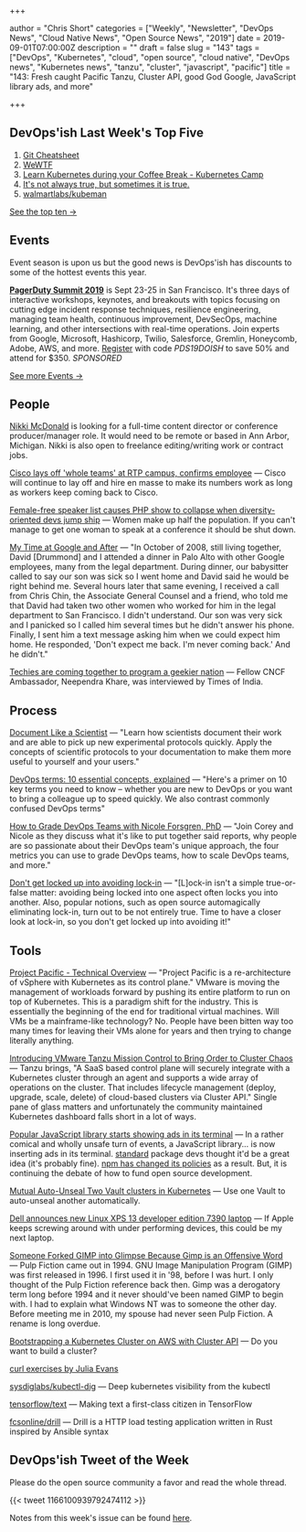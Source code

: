 +++

author = "Chris Short"
categories = ["Weekly", "Newsletter", "DevOps News", "Cloud Native News", "Open Source News", "2019"]
date = 2019-09-01T07:00:00Z
description = ""
draft = false
slug = "143"
tags = ["DevOps", "Kubernetes", "cloud", "open source", "cloud native", "DevOps news", "Kubernetes news", "tanzu", "cluster", "javascript", "pacific"]
title = "143: Fresh caught Pacific Tanzu, Cluster API, good God Google, JavaScript library ads, and more"

+++

## DevOps'ish Last Week's Top Five

1. [Git Cheatsheet](http://ndpsoftware.com/git-cheatsheet.html)
1. [WeWTF](https://www.profgalloway.com/wewtf)
1. [Learn Kubernetes during your Coffee Break - Kubernetes Camp](https://k8s.camp/)
1. [It's not always true, but sometimes it is true.](https://www.reddit.com/r/kubernetes/comments/ctn93i/its_not_always_true_but_sometimes_it_is_true/)
1. [walmartlabs/kubeman](https://github.com/walmartlabs/kubeman)

[See the top ten →](https://github.com/chris-short/devopsish.com/blob/main/content/post/143/notes.md)

## Events

Event season is upon us but the good news is DevOps'ish has discounts to some of the hottest events this year.

[**PagerDuty Summit 2019**](https://summit.pagerduty.com/) is Sept 23-25 in San Francisco. It's three days of interactive workshops, keynotes, and breakouts with topics focusing on cutting edge incident response techniques, resilience engineering, managing team health, continuous improvement, DevSecOps, machine learning, and other intersections with real-time operations. Join experts from Google, Microsoft, Hashicorp, Twilio, Salesforce, Gremlin, Honeycomb, Adobe, AWS, and more. [Register](https://summit.pagerduty.com/summit2019/register?c_280637=PDS19OT) with code *PDS19DOISH* to save 50% and attend for $350. *SPONSORED*

[See more Events →](https://devopsish.com/143/events/)

## People

[Nikki McDonald](https://www.linkedin.com/in/nikkimc/) is looking for a full-time content director or conference producer/manager role. It would need to be remote or based in Ann Arbor, Michigan. Nikki is also open to freelance editing/writing work or contract jobs.

[Cisco lays off 'whole teams' at RTP campus, confirms employee](https://www.wraltechwire.com/2019/08/23/cisco-lays-off-whole-teams-at-rtp-campus-confirms-employee/) — Cisco will continue to lay off and hire en masse to make its numbers work as long as workers keep coming back to Cisco.

[Female-free speaker list causes PHP show to collapse when diversity-oriented devs jump ship](https://www.theregister.co.uk/2019/08/27/php_europe_cancelled/) — Women make up half the population. If you can't manage to get one woman to speak at a conference it should be shut down.

[My Time at Google and After](https://medium.com/@jennifer.blakely/my-time-at-google-and-after-b0af688ec3ab) — "In October of 2008, still living together, David [Drummond] and I attended a dinner in Palo Alto with other Google employees, many from the legal department. During dinner, our babysitter called to say our son was sick so I went home and David said he would be right behind me. Several hours later that same evening, I received a call from Chris Chin, the Associate General Counsel and a friend, who told me that David had taken two other women who worked for him in the legal department to San Francisco. I didn't understand. Our son was very sick and I panicked so I called him several times but he didn't answer his phone. Finally, I sent him a text message asking him when we could expect him home. He responded, 'Don't expect me back. I'm never coming back.' And he didn't."

[Techies are coming together to program a geekier nation](https://timesofindia.indiatimes.com/business/india-business/techies-are-coming-together-to-program-a-geekier-nation/articleshow/70816677.cms) — Fellow CNCF Ambassador, Neependra Khare, was interviewed by Times of India.

## Process

[Document Like a Scientist](https://noti.st/karissapeth/g3vUiw) — "Learn how scientists document their work and are able to pick up new experimental protocols quickly. Apply the concepts of scientific protocols to your documentation to make them more useful to yourself and your users."

[DevOps terms: 10 essential concepts, explained](https://enterprisersproject.com/article/2019/8/devops-terms-10-essential-concepts) — "Here's a primer on 10 key terms you need to know – whether you are new to DevOps or you want to bring a colleague up to speed quickly. We also contrast commonly confused DevOps terms"

[How to Grade DevOps Teams with Nicole Forsgren, PhD](https://www.screaminginthecloud.com/episodes/how-to-grade-devops-teams-with-nicole-forsgren-phd) — "Join Corey and Nicole as they discuss what it's like to put together said reports, why people are so passionate about their DevOps team's unique approach, the four metrics you can use to grade DevOps teams, how to scale DevOps teams, and more."

[Don't get locked up into avoiding lock-in](https://martinfowler.com/articles/oss-lockin.html) — "[L]ock-in isn't a simple true-or-false matter: avoiding being locked into one aspect often locks you into another. Also, popular notions, such as open source automagically eliminating lock-in, turn out to be not entirely true. Time to have a closer look at lock-in, so you don't get locked up into avoiding it!"

## Tools

[Project Pacific - Technical Overview](https://blogs.vmware.com/vsphere/2019/08/project-pacific-technical-overview.html) — "Project Pacific is a re-architecture of vSphere with Kubernetes as its control plane." VMware is moving the management of workloads forward by pushing its entire platform to run on top of Kubernetes. This is a paradigm shift for the industry. This is essentially the beginning of the end for traditional virtual machines. Will VMs be a mainframe-like technology? No. People have been bitten way too many times for leaving their VMs alone for years and then trying to change literally anything.

[Introducing VMware Tanzu Mission Control to Bring Order to Cluster Chaos](https://blogs.vmware.com/cloudnative/2019/08/26/vmware-tanzu-mission-control/) — Tanzu brings, "A SaaS based control plane will securely integrate with a Kubernetes cluster through an agent and supports a wide array of operations on the cluster. That includes lifecycle management (deploy, upgrade, scale, delete) of cloud-based clusters via Cluster API." Single pane of glass matters and unfortunately the community maintained Kubernetes dashboard falls short in a lot of ways.

[Popular JavaScript library starts showing ads in its terminal](https://www.zdnet.com/article/popular-javascript-library-starts-showing-ads-in-its-terminal/) — In a rather comical and wholly unsafe turn of events, a JavaScript library... is now inserting ads in its terminal. [standard](https://www.npmjs.com/package/standard) package devs thought it'd be a great idea (it's probably fine). [npm has changed its policies](https://www.npmjs.com/policies/open-source-terms#commercial-content) as a result. But, it is continuing the debate of how to fund open source development.

[Mutual Auto-Unseal Two Vault clusters in Kubernetes](https://itnext.io/mutual-auto-unseal-two-vault-clusters-in-kubernetes-465516da98f8) — Use one Vault to auto-unseal another automatically.

[Dell announces new Linux XPS 13 developer edition 7390 laptop](https://www.cyberciti.biz/linux-news/dell-announces-new-linux-xps-13-developer-edition-7390-laptop/) — If Apple keeps screwing around with under performing devices, this could be my next laptop.

[Someone Forked GIMP into Glimpse Because Gimp is an Offensive Word](https://itsfoss.com/gimp-fork-glimpse/) — Pulp Fiction came out in 1994. GNU Image Manipulation Program (GIMP) was first released in 1996. I first used it in '98, before I was hurt. I only thought of the Pulp Fiction reference back then. Gimp was a derogatory term long before 1994 and it never should've been named GIMP to begin with. I had to explain what Windows NT was to someone the other day. Before meeting me in 2010, my spouse had never seen Pulp Fiction. A rename is long overdue.

[Bootstrapping a Kubernetes Cluster on AWS with Cluster API](https://blog.scottlowe.org/2019/08/27/bootstrapping-a-kubernetes-cluster-on-aws-with-clusterapi/) — Do you want to build a cluster?

[curl exercises by Julia Evans](https://jvns.ca/blog/2019/08/27/curl-exercises/)

[sysdiglabs/kubectl-dig](https://github.com/sysdiglabs/kubectl-dig) — Deep kubernetes visibility from the kubectl

[tensorflow/text](https://github.com/tensorflow/text) — Making text a first-class citizen in TensorFlow

[fcsonline/drill](https://github.com/fcsonline/drill) — Drill is a HTTP load testing application written in Rust inspired by Ansible syntax

## DevOps'ish Tweet of the Week

Please do the open source community a favor and read the whole thread.

{{< tweet 1166100939792474112 >}}

Notes from this week's issue can be found [here](https://github.com/chris-short/devopsish.com/blob/main/content/post/143/notes.md).
